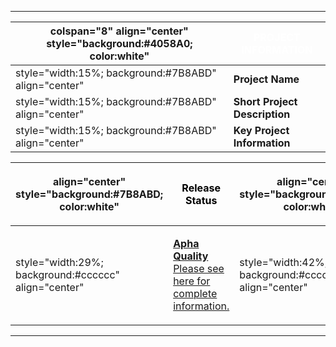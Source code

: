 -----

| colspan="8" align="center" style="background:\#4058A0; color:white" | <font color="white">**PROJECT INFORMATION** |
| ------------------------------------------------------------------- | ------------------------------------------- |
| style="width:15%; background:\#7B8ABD" align="center"               | **Project Name**                            |
| style="width:15%; background:\#7B8ABD" align="center"               | **Short Project Description**               |
| style="width:15%; background:\#7B8ABD" align="center"               | **Key Project Information**                 |

<table>
<thead>
<tr class="header">
<th><p>align="center" style="background:#7B8ABD; color:white"</p></th>
<th><p><font color="black"><strong>Release Status</strong></p></th>
<th><p>align="center" style="background:#7B8ABD; color:white"</p></th>
<th><p><font color="black"><strong>Main Links</strong></p></th>
<th><p>align="center" style="background:#7B8ABD; color:white"</p></th>
<th><p><font color="black"><strong>Related Projects</strong></p></th>
</tr>
</thead>
<tbody>
<tr class="odd">
<td><p>style="width:29%; background:#cccccc" align="center"</p></td>
<td><p><strong><a href=":Category:OWASP_Project_Assessment#Alpha_Quality_Tool_Criteria" title="wikilink">Apha Quality</a></strong><br />
<a href=":OWASP_Web_Application_Security_Metric_using_Attack_Patterns_Project_-_Assessment_Frame" title="wikilink">Please see here for complete information.</a></p></td>
<td><p>style="width:42%; background:#cccccc" align="center"</p></td>
<td><ul>
<li>add link(s)</li>
</ul></td>
<td><p>style="width:29%; background:#cccccc" align="center"</p></td>
<td><ul>
<li>if any, add link(s)</li>
</ul></td>
</tr>
</tbody>
</table>

-----